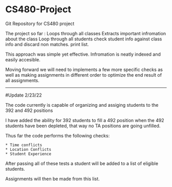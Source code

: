 # CS480-Project
Git Repository for CS480 project

The project so far :
  Loops through all classes
    Extracts important infromation about the class
    Loop through all students
      check student info against class info and discard non matches.
      print list.
      
      
This approach was simple yet effective. Infromation is neatly indexed and easily accesible.

Moving forward we will need to implements a few more specific checks as well as making assignments in different order to optimize the end result of all assignments.

---------------------------------------------------------------------------------------------------
#Update 2/23/22

The code currently is capable of organizing and assiging students to the 392 and 492 positions

I have added the ability for 392 students to fill a 492 position when the 492 students have been depleted, that way no TA positions are going unfilled.

Thus far the code performs the following checks:
	
	* Time conflicts
	* Location Conflicts
	* Student Experience
	
After passing all of these tests a student will be added to a list of eligible students.

Assignments will then be made from this list.
